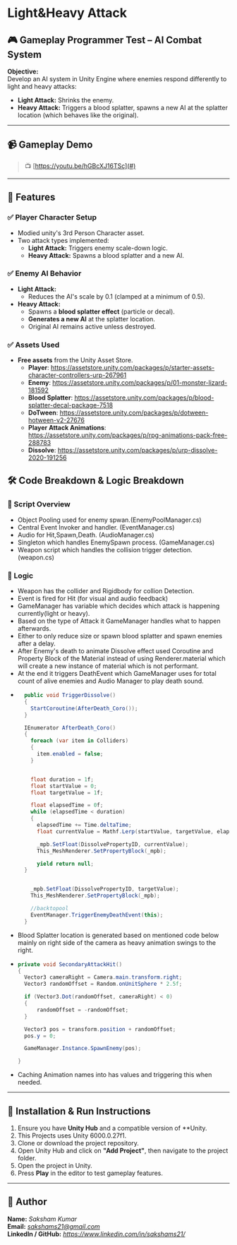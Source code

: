# Light&Heavy Attack

## 🎮 Gameplay Programmer Test – AI Combat System

**Objective:**  
Develop an AI system in Unity Engine where enemies respond differently to light and heavy attacks:

- **Light Attack:** Shrinks the enemy.
- **Heavy Attack:** Triggers a blood splatter, spawns a new AI at the splatter location (which behaves like the original).

---
## 📹 Gameplay Demo

> 📺 [https://youtu.be/hGBcXJ16TSc](#)

---

## 🧠 Features

### ✅ Player Character Setup
- Modied unity's 3rd Person Character asset.
- Two attack types implemented:
  - **Light Attack:** Triggers enemy scale-down logic.
  - **Heavy Attack:** Spawns a blood splatter and a new AI.

### ✅ Enemy AI Behavior
- **Light Attack:**
  - Reduces the AI's scale by 0.1 (clamped at a minimum of 0.5).
- **Heavy Attack:**
  - Spawns a **blood splatter effect** (particle or decal).
  - **Generates a new AI** at the splatter location.
  - Original AI remains active unless destroyed.

### ✅ Assets Used
- **Free assets** from the Unity Asset Store.
  - **Player**: https://assetstore.unity.com/packages/p/starter-assets-character-controllers-urp-267961 
  - **Enemy**: https://assetstore.unity.com/packages/p/01-monster-lizard-181592
  - **Blood Splatter**: https://assetstore.unity.com/packages/p/blood-splatter-decal-package-7518
  - **DoTween**: https://assetstore.unity.com/packages/p/dotween-hotween-v2-27676
  - **Player Attack Animations**: https://assetstore.unity.com/packages/p/rpg-animations-pack-free-288783
  - **Dissolve**: https://assetstore.unity.com/packages/p/urp-dissolve-2020-191256

## 🛠️ Code Breakdown & Logic Breakdown

### 👤 Script Overview
- Object Pooling used for enemy spwan.(EnemyPoolManager.cs)
- Central Event Invoker and handler. (EventManager.cs)
- Audio for Hit,Spawn,Death. (AudioManager.cs)
- Singleton which handles EnemySpawn process. (GameManager.cs)
- Weapon script which handles the collision trigger detection. (weapon.cs)

### 👤 Logic
- Weapon has the collider and Rigidbody for collion Detection.
- Event is fired for Hit (for visual  and audio feedback)
- GameManager has variable which decides which attack is happening currently(light or heavy).
- Based on the type of Attack it GameManager handles what to happen afterwards.
- Either to only reduce size or spawn blood splatter and spawn enemies after a delay.
- After Enemy's death to animate Dissolve effect used Coroutine and Property Block of the Material instead of using Renderer.material which will create a new instance of material which is not performant.
- At the end it triggers DeathEvent which GameManager uses for total count of alive enemies and Audio Manager to play death sound.
- ```csharp
	public void TriggerDissolve()
    {
      StartCoroutine(AfterDeath_Coro());
    }

    IEnumerator AfterDeath_Coro()
    {
      foreach (var item in Colliders)
      {
        item.enabled = false;
      }


      float duration = 1f;
      float startValue = 0;
      float targetValue = 1f;

      float elapsedTime = 0f;
      while (elapsedTime < duration)
      {
        elapsedTime += Time.deltaTime;
        float currentValue = Mathf.Lerp(startValue, targetValue, elapsedTime / duration);

        _mpb.SetFloat(DissolvePropertyID, currentValue);
        This_MeshRenderer.SetPropertyBlock(_mpb);

        yield return null;
    }


      _mpb.SetFloat(DissolvePropertyID, targetValue);
      This_MeshRenderer.SetPropertyBlock(_mpb);

      //backtopool
      EventManager.TriggerEnemyDeathEvent(this);
    }
- Blood Splatter location is generated based on mentioned code below mainly on right side of the camera as heavy animation swings to the right.
- ```csharp
  private void SecondaryAttackHit()
  {
    Vector3 cameraRight = Camera.main.transform.right;
    Vector3 randomOffset = Random.onUnitSphere * 2.5f;

    if (Vector3.Dot(randomOffset, cameraRight) < 0)
    {
        randomOffset = -randomOffset;
    }

    Vector3 pos = transform.position + randomOffset;
    pos.y = 0;

    GameManager.Instance.SpawnEnemy(pos);

  }
- Caching Animation names into has values and triggering this when needed.



---

## 🚀 Installation & Run Instructions

1. Ensure you have **Unity Hub** and a compatible version of **Unity.
2. This Projects uses Unity 6000.0.27f1.
3. Clone or download the project repository.
4. Open Unity Hub and click on **"Add Project"**, then navigate to the project folder.
5. Open the project in Unity.
6. Press **Play** in the editor to test gameplay features.

---

## 👤 Author

**Name:** *Saksham Kumar*  
**Email:** *sakshams21@gmail.com*  
**LinkedIn / GitHub:** *https://www.linkedin.com/in/sakshams21/*

